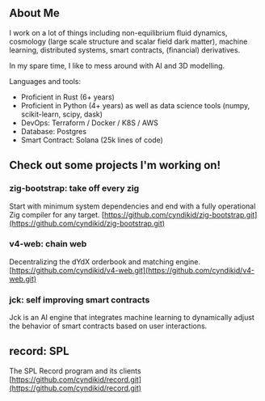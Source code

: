 ## About Me

I work on a lot of things including non-equilibrium fluid dynamics, cosmology (large scale structure and scalar field dark matter), machine learning, distributed systems, smart contracts, (financial) derivatives.

In my spare time, I like to mess around with AI and 3D modelling.

Languages and tools:

* Proficient in Rust (6+ years)
* Proficient in Python (4+ years) as well as data science tools (numpy, scikit-learn, scipy, dask)
* DevOps: Terraform / Docker / K8S / AWS
* Database: Postgres
* Smart Contract: Solana (25k lines of code)


## Check out some projects I'm working on!

### zig-bootstrap: take off every zig
Start with minimum system dependencies and end with a fully operational Zig compiler for any target. [https://github.com/cyndikid/zig-bootstrap.git](https://github.com/cyndikid/zig-bootstrap.git)

### v4-web: chain web
Decentralizing the dYdX orderbook and matching engine. [https://github.com/cyndikid/v4-web.git](https://github.com/cyndikid/v4-web.git)

### jck: self improving smart contracts
Jck is an AI engine that integrates machine learning to dynamically adjust the behavior of smart contracts based on user interactions.

## record: SPL
The SPL Record program and its clients [https://github.com/cyndikid/record.git](https://github.com/cyndikid/record.git)
